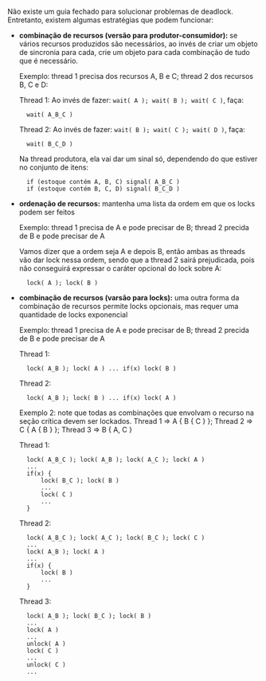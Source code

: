 Não existe um guia fechado para solucionar problemas de deadlock.
Entretanto, existem algumas estratégias que podem funcionar:

- **combinação de recursos (versão para produtor-consumidor):** se vários recursos produzidos são necessários, ao invés de criar um objeto de sincronia
  para cada, crie um objeto para cada combinação de tudo que é necessário.

  Exemplo: thread 1 precisa dos recursos A, B e C; thread 2 dos recursos B, C e D:

  Thread 1: Ao invés de fazer: `wait( A ); wait( B ); wait( C )`, faça:

        wait( A_B_C )

  Thread 2: Ao invés de fazer: `wait( B ); wait( C ); wait( D )`, faça:
  
        wait( B_C_D )

  Na thread produtora, ela vai dar um sinal só, dependendo do que estiver no conjunto de itens:
  
        if (estoque contém A, B, C) signal( A_B_C )
        if (estoque contém B, C, D) signal( B_C_D )

- **ordenação de recursos:** mantenha uma lista da ordem em que os locks podem ser feitos

  Exemplo: thread 1 precisa de A e pode precisar de B; thread 2 precida de B e pode precisar de A

  Vamos dizer que a ordem seja A e depois B, então ambas as threads
  vão dar lock nessa ordem, sendo que a thread 2 sairá prejudicada, pois não conseguirá expressar o caráter opcional do lock sobre A:

        lock( A ); lock( B )

- **combinação de recursos (varsão para locks):** uma outra forma da combinação de recursos permite locks opcionais, mas requer uma quantidade de locks exponencial

  Exemplo: thread 1 precisa de A e pode precisar de B; thread 2 precida de B e pode precisar de A

  Thread 1:

        lock( A_B ); lock( A ) ... if(x) lock( B )

  Thread 2:

        lock( A_B ); lock( B ) ... if(x) lock( A )

  Exemplo 2: note que todas as combinações que envolvam o recurso na seção crítica devem ser lockados. Thread 1 => A { B { C } }; Thread 2 => C { A { B } };
  Thread 3 => B { A, C }

  Thread 1:

        lock( A_B_C ); lock( A_B ); lock( A_C ); lock( A )
        ...
        if(x) {
            lock( B_C ); lock( B )
            ...
            lock( C )
            ...
        }

  Thread 2:

        lock( A_B_C ); lock( A_C ); lock( B_C ); lock( C )
        ...
        lock( A_B ); lock( A )
        ...
        if(x) {
            lock( B )
            ...
        }

  Thread 3:

        lock( A_B ); lock( B_C ); lock( B )
        ...
        lock( A )
        ...
        unlock( A )
        lock( C )
        ...
        unlock( C )
        ...
